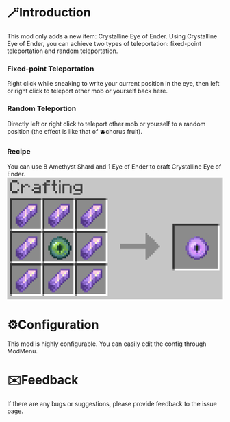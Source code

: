 # 🪄Introduction
This mod only adds a new item: Crystalline Eye of Ender.
Using Crystalline Eye of Ender, you can achieve two types of teleportation: fixed-point teleportation and random teleportation.

### Fixed-point Teleportation
Right click while sneaking to write your current position in the eye, then left or right click to teleport other mob or yourself back here.

### Random Teleportion
Directly left or right click to teleport other mob or yourself to a random position (the effect is like that of 🫐chorus fruit).

### Recipe
You can use 8 Amethyst Shard and 1 Eye of Ender to craft Crystalline Eye of Ender.
![image](https://github.com/Karashok-Leo/crystalline-ender-eye/blob/master/recipe.png)


# ⚙️Configuration
This mod is highly configurable. You can easily edit the config through ModMenu.

# ✉️Feedback
If there are any bugs or suggestions, please provide feedback to the issue page.
